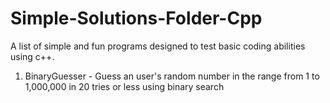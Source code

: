 # Simple-Solutions-Folder-Cpp
A list of simple and fun programs designed to test basic coding abilities using c++.

1. BinaryGuesser - Guess an user's random number in the range from 1 to 1,000,000 in 20 tries or less using binary search
